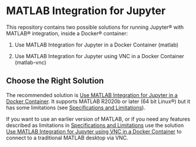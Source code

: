# MATLAB Integration for Jupyter

This repository contains two possible solutions for running Jupyter® with MATLAB® integration, inside a Docker® container:

1. Use MATLAB Integration for Jupyter in a Docker Container (matlab)

2. Use MATLAB Integration for Jupyter using VNC in a Docker Container (matlab-vnc)

## Choose the Right Solution

The recommended solution is [Use MATLAB Integration for Jupyter in a Docker Container](matlab). It supports MATLAB R2020b or later (64 bit Linux®) but it has some limitations (see [Specifications and Limitations](https://www.mathworks.com/products/matlab-online/limitations.html)).

If you want to use an earlier version of MATLAB, or if you need any features described as limitations in [Specifications and Limitations](https://www.mathworks.com/products/matlab-online/limitations.html) use the solution [Use MATLAB Integration for Jupyter using VNC in a Docker Container](matlab-vnc) to connect to a traditional MATLAB desktop via VNC.

